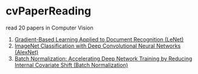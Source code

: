 # cvPaperReading
read 20 papers in Computer Vision
1. [Gradient-Based Learning Applied to Document Recognition (LeNet)](https://github.com/liziyan1997/cvPaperReading/tree/master/01-LeNet)  
2. [ImageNet Classification with Deep Convolutional Neural Networks (AlexNet)](https://github.com/liziyan1997/cvPaperReading/tree/master/02-AlexNet)
3. [Batch Normalization: Accelerating Deep Network Training by Reducing Internal Covariate Shift (Batch Normalization)](https://github.com/liziyan1997/cvPaperReading/tree/master/03-BatchNormalization)
